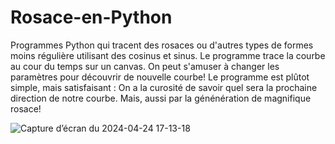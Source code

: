 # Rosace-en-Python
Programmes Python qui tracent des rosaces ou d'autres types de formes moins régulière utilisant des cosinus et sinus. 
Le programme trace la courbe au cour du temps sur un canvas.
On peut s'amuser à changer les paramètres pour découvrir de nouvelle courbe!
Le programme est plûtot simple, mais satisfaisant : On a la curosité de savoir quel sera 
la prochaine direction de notre courbe. Mais, aussi par la génénération de magnifique rosace!


![Capture d’écran du 2024-04-24 17-13-18](https://github.com/MSengler/Rosace-en-Python/assets/144023830/3c99ff35-2e98-400a-bce5-db8bb1c7faad)

